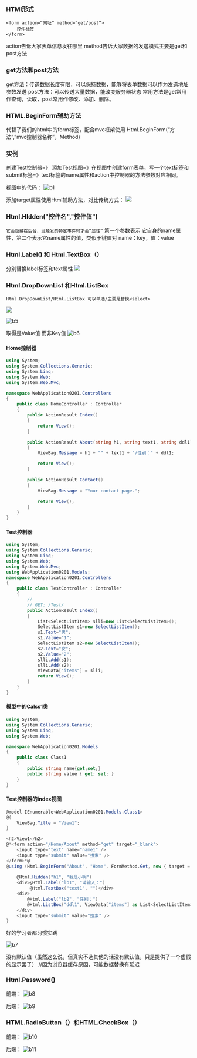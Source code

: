 ### HTMl形式  
```
<form action=“网址” method=“get/post”>
    控件标签
</form>
````

action告诉大家表单信息发往哪里
method告诉大家数据的发送模式主要是get和post方法

### get方法和post方法  
get方法：传送数据长度有限，可以保持数据，能够将表单数据可以作为发送地址参数发送
post方法：可以传送大量数据，能改变服务器状态
常用方法是get常用作查询，读取，post常用作修改、添加、删除。

### HTML.BeginForm辅助方法   
代替了我们的html中的form标签，配合mvc框架使用
Html.BeginForm(“方法”,”mvc控制器名称”，Method)

### 实例
创建Test控制器=》 添加Test视图=》在视图中创建form表单，写一个text标签和submit标签=》text标签的name属性和action中控制器的方法参数对应相同。

视图中的代码：
![b1](https://github.com/swordboyASS/MVC5/blob/master/picture/b1.png)



添加target属性使用Html辅助方法，对比传统方式：
![](https://github.com/swordboyASS/MVC5/blob/master/picture/b2.png)

### Html.HIdden("控件名","控件值")

`它会隐藏在后台，当触发的特定事件时才会“显性”`
第一个参数表示 它自身的name属性，第二个表示它name属性的值，类似于键值对 name：key，值：value

### Html.Label() 和 Html.TextBox（）

分别替换label标签和text属性
![](https://github.com/swordboyASS/MVC5/blob/master/picture/b3.png)

### Html.DropDownList 和Html.ListBox

`Html.DropDownList/Html.ListBox 可以单选/主要是替换<select>`
	
![](https://github.com/swordboyASS/MVC5/blob/master/picture/b4.png)

![b5](https://github.com/swordboyASS/MVC5/blob/master/picture/b5.png)

取得是Value值 而非Key值
![b6](https://github.com/swordboyASS/MVC5/blob/master/picture/b6.png)

#### Home控制器

```C#
using System;
using System.Collections.Generic;
using System.Linq;
using System.Web;
using System.Web.Mvc;

namespace WebApplication0201.Controllers
{
    public class HomeController : Controller
    {
        public ActionResult Index()
        {
            return View();
        }

        public ActionResult About(string h1, string text1, string ddl1)
        {
            ViewBag.Message = h1 + "" + text1 + "/性别：" + ddl1;

            return View();
        }

        public ActionResult Contact()
        {
            ViewBag.Message = "Your contact page.";

            return View();
        }
    }
}

```

#### Test控制器

```C#
using System;
using System.Collections.Generic;
using System.Linq;
using System.Web;
using System.Web.Mvc;
using WebApplication0201.Models;
namespace WebApplication0201.Controllers
{
    public class TestController : Controller
    {
        //
        // GET: /Test/
        public ActionResult Index()
        {
            List<SelectListItem> slli=new List<SelectListItem>();
            SelectListItem s1=new SelectListItem();
            s1.Text="男";
            s1.Value="1";
            SelectListItem s2=new SelectListItem();
            s2.Text="女";
            s2.Value="2";
            slli.Add(s1);
            slli.Add(s2);
            ViewData["items"] = slli;
            return View();
        }
	}
}
```

#### 模型中的Calss1类

```C#
using System;
using System.Collections.Generic;
using System.Linq;
using System.Web;

namespace WebApplication0201.Models
{
    public class Class1
    {
        public string name{get;set;}
        public string value { get; set; }
    }
}
```

#### Test控制器的index视图

```C#
@model IEnumerable<WebApplication0201.Models.Class1>
@{
    ViewBag.Title = "View1";
}

<h2>View1</h2>
@*<form action="/Home/About" method="get" target="_blank">
    <input type="text" name="name1" />
    <input type="submit" value="搜索" />
</form>*@
@using (Html.BeginForm("About", "Home", FormMethod.Get, new { target = "_blank" })) { 
      
    @Html.Hidden("h1", "我是小明")
    <div>@Html.Label("lb1", "请输入：")
         @Html.TextBox("text1", "")</div>
    <div>
        @Html.Label("lb2", "性别：")
        @Html.ListBox("ddl1", ViewData["items"] as List<SelectListItem>, "请选择")
    </div>
    <input type="submit" value="搜索" />
}
```


好的学习者都习惯实践

![b7](https://github.com/swordboyASS/MVC5/blob/master/picture/b7.png)

没有默认值（虽然这么说，但真实不选其他的话没有默认值，只是提供了一个虚假的显示罢了）
//因为浏览器缓存原因，可能数据替换有延迟
 
 
 ### Html.Password()

前端：
![b8](https://github.com/swordboyASS/MVC5/blob/master/picture/b8.png)

后端：
![b9](https://github.com/swordboyASS/MVC5/blob/master/picture/b9.png)

### HTML.RadioButton（）和HTML.CheckBox（）
前端：
![b10](https://github.com/swordboyASS/MVC5/blob/master/picture/b10.png)

后端：
![b11](https://github.com/swordboyASS/MVC5/blob/master/picture/b11.png)

    
    
    
    
